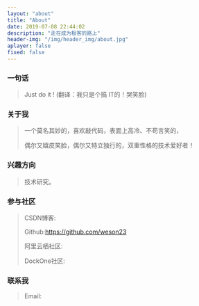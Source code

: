 ```yaml
---
layout: "about"
title: "About"
date: 2019-07-08 22:44:02
description: "走在成为极客的路上"
header-img: "/img/header_img/about.jpg"
aplayer: false
fixed: false
---
```


### 一句话

>Just do it !    (翻译：我只是个搞 IT的！哭笑脸)

### 关于我

>一个莫名其妙的，喜欢敲代码，表面上高冷、不苟言笑的，
>
>偶尔又嬉皮笑脸，偶尔又特立独行的，双重性格的技术爱好者！

### 兴趣方向

> 技术研究。

### 参与社区

 > CSDN博客:
 >
 > Github:https://github.com/weson23
 >
 > 阿里云栖社区:
 >
 > DockOne社区:

### 联系我

>Email: 
